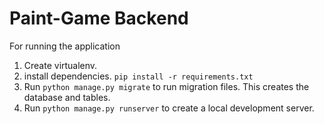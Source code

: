 # Paint-Game Backend

For running the application
1. Create virtualenv.
2. install dependencies. `pip install -r requirements.txt`
2. Run `python manage.py migrate` to run migration files. This creates the database and tables.
3. Run `python manage.py runserver` to create a local development server.